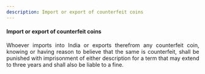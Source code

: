 ```yaml
---
description: Import or export of counterfeit coins
---
```


#### Import or export of counterfeit coins
<div style="text-align: justify">

Whoever imports into India or exports therefrom any counterfeit coin, knowing or having reason to believe that the same is counterfeit, shall be punished with imprisonment of either description for a term that may extend to three years and shall also be liable to a fine.

</div>
